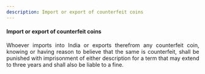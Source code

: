 ```yaml
---
description: Import or export of counterfeit coins
---
```


#### Import or export of counterfeit coins
<div style="text-align: justify">

Whoever imports into India or exports therefrom any counterfeit coin, knowing or having reason to believe that the same is counterfeit, shall be punished with imprisonment of either description for a term that may extend to three years and shall also be liable to a fine.

</div>
